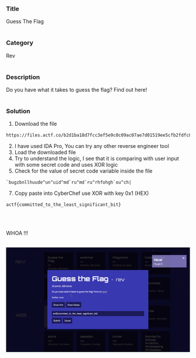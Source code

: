 ### Title

Guess The Flag
<br><br>


### Category

Rev
<br><br>


### Description

Do you have what it takes to guess the flag? Find out here!
<br><br>


### Solution
1. Download the file
```
https://files.actf.co/b2d1ba18d7fcc3ef5e9c0c09ac07ae7d01519ee5cfb2fdfc8ba88b8e9d7877d6/guess_the_flag
```
2. I have used IDA Pro, You can try any other reverse engineer tool
3. Load the downloaded file
4. Try to understand the logic, I see that it is comparing with user input with some secret code and uses XOR logic
5. Check for the value of secret code variable inside the file
```
`bugzbnllhuude^un^uid^md`ru^md`ru^rhfohgh`ou^ch|
```
7. Copy paste into CyberChef use XOR with key 0x1 (HEX)
```
actf{committed_to_the_least_significant_bit}
```
<br><br>


WHOA !!!
<br><br>

![flag](flag.png)